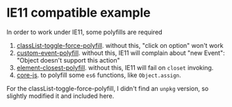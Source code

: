 # IE11 compatible example

In order to work under IE11, some polyfills are required
1. [classList-toggle-force-polyfill](https://github.com/orangemug/classlist-toggle-force-polyfill). without this, "click on option" won't work 
2. [custom-event-polyfill](https://github.com/kumarharsh/custom-event-polyfill). without this, IE11 will complain about "new Event": "Object doesn't support this action"
3. [element-closest-polyfill](https://github.com/idmadj/element-closest-polyfill). without this, IE11 will fail on `closet` invoking.
4. [core-js](https://github.com/zloirock/core-js). to polyfill some `es6` functions, like `Object.assign`.

For the classList-toggle-force-polyfill, I didn't find an `unpkg` version, so slightly modified it and included here.  
